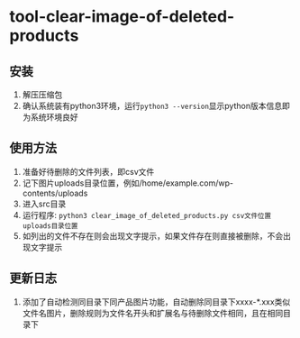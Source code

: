 # tool-clear-image-of-deleted-products

## 安装
1. 解压压缩包
1. 确认系统装有python3环境，运行`python3 --version`显示python版本信息即为系统环境良好

## 使用方法
1. 准备好待删除的文件列表，即csv文件
1. 记下图片uploads目录位置，例如/home/example.com/wp-contents/uploads
1. 进入src目录
1. 运行程序: `python3 clear_image_of_deleted_products.py csv文件位置 uploads目录位置`
1. 如列出的文件不存在则会出现文字提示，如果文件存在则直接被删除，不会出现文字提示

## 更新日志
1. 添加了自动检测同目录下同产品图片功能，自动删除同目录下xxxx-*.xxx类似文件名图片，删除规则为文件名开头和扩展名与待删除文件相同，且在相同目录下